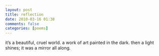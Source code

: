 ```yaml
---
layout: post
title: reflection
date: 2010-03-16 01:38
comments: false
categories: [poems]
---
```


it’s a beautiful, cruel world.
a work of art painted in the dark.
then a light shines;
it was a mirror all along.
